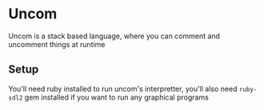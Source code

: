 # Uncom

Uncom is a stack based language, where you can comment and uncomment things at runtime

## Setup
You'll need ruby installed to run uncom's interpretter, you'll also need ```ruby-sdl2``` gem installed if you want to run any graphical programs
